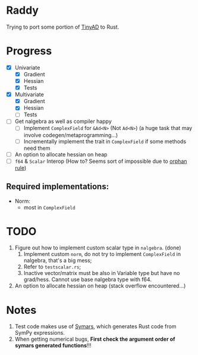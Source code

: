 # Raddy
Trying to port some portion of [TinyAD](https://github.com/patr-schm/TinyAD) to Rust.

# Progress

- [x] Univariate
  - [x] Gradient
  - [x] Hessian
  - [x] Tests
- [x] Multivariate
  - [x] Gradient
  - [x] Hessian
  - [ ] Tests
- [ ] Get nalgebra as well as compiler happy
  - [ ] Implement `ComplexField` for `&Ad<N>` (Not `Ad<N>`) (a huge task that may involve codegen/metaprogramming...)
  - [ ] Incrementally implement the trait in `ComplexField` if some methods need them
- [ ] An option to allocate hessian on heap
- [ ] `f64` & `Scalar` Interop (How to? Seems sort of impossible due to [orphan rule](https://doc.rust-lang.org/book/ch10-02-traits.html))

## Required implementations:
- Norm:
  - most in `ComplexField`

# TODO
1. Figure out how to implement custom scalar type in `nalgebra`. (done)
   1. Implement custom `norm`, do not try to implement `ComplexField` in nalgebra, that's a big mess;
   2. Refer to `testscalar.rs`;
   3. Inactive vector/matrix must be also in Variable type but have no grad/hess. Cannot use base nalgebra type with f64.                         
2. An option to allocate hessian on heap (stack overflow encountered...)

# Notes
1. Test code makes use of [Symars](https://github.com/Da1sypetals/Symars), which generates Rust code from SymPy expressions.
2. When getting numerical bugs, **First check the argument order of symars generated functions**!!!
